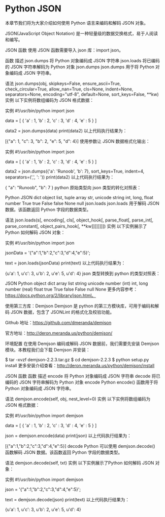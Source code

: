 # Python JSON
本章节我们将为大家介绍如何使用 Python 语言来编码和解码 JSON 对象。

JSON(JavaScript Object Notation) 是一种轻量级的数据交换格式，易于人阅读和编写。

JSON 函数
使用 JSON 函数需要导入 json 库：import json。

函数	描述
json.dumps	将 Python 对象编码成 JSON 字符串
json.loads	将已编码的 JSON 字符串解码为 Python 对象
json.dumps
json.dumps 用于将 Python 对象编码成 JSON 字符串。

语法
json.dumps(obj, skipkeys=False, ensure_ascii=True, check_circular=True, allow_nan=True, cls=None, indent=None, separators=None, encoding="utf-8", default=None, sort_keys=False, **kw)
实例
以下实例将数组编码为 JSON 格式数据：

实例
#!/usr/bin/python
import json

data = [ { 'a' : 1, 'b' : 2, 'c' : 3, 'd' : 4, 'e' : 5 } ]

data2 = json.dumps(data)
print(data2)
以上代码执行结果为：

[{"a": 1, "c": 3, "b": 2, "e": 5, "d": 4}]
使用参数让 JSON 数据格式化输出：

实例
#!/usr/bin/python
import json

data = [ { 'a' : 1, 'b' : 2, 'c' : 3, 'd' : 4, 'e' : 5 } ]

data2 = json.dumps({'a': 'Runoob', 'b': 7}, sort_keys=True, indent=4, separators=(',', ': '))
print(data2)
以上代码执行结果为：

{
    "a": "Runoob",
    "b": 7
}
python 原始类型向 json 类型的转化对照表：

Python	JSON
dict	object
list, tuple	array
str, unicode	string
int, long, float	number
True	true
False	false
None	null
json.loads
json.loads 用于解码 JSON 数据。该函数返回 Python 字段的数据类型。

语法
json.loads(s[, encoding[, cls[, object_hook[, parse_float[, parse_int[, parse_constant[, object_pairs_hook[, **kw]]]]]]]])
实例
以下实例展示了Python 如何解码 JSON 对象：

实例
#!/usr/bin/python
import json

jsonData = '{"a":1,"b":2,"c":3,"d":4,"e":5}';

text = json.loads(jsonData)
print(text)
以上代码执行结果为：

{u'a': 1, u'c': 3, u'b': 2, u'e': 5, u'd': 4}
json 类型转换到 python 的类型对照表：

JSON	Python
object	dict
array	list
string	unicode
number (int)	int, long
number (real)	float
true	True
false	False
null	None
更多内容参考：https://docs.python.org/2/library/json.html。

使用第三方库：Demjson
Demjson 是 python 的第三方模块库，可用于编码和解码 JSON 数据，包含了 JSONLint 的格式化及校验功能。

Github 地址：https://github.com/dmeranda/demjson

官方地址：http://deron.meranda.us/python/demjson/

环境配置
在使用 Demjson 编码或解码 JSON 数据前，我们需要先安装 Demjson 模块。本教程我们会下载 Demjson 并安装：

$ tar -xvzf demjson-2.2.3.tar.gz
$ cd demjson-2.2.3
$ python setup.py install
更多安装介绍查看：http://deron.meranda.us/python/demjson/install

JSON 函数
函数	描述
encode	将 Python 对象编码成 JSON 字符串
decode	将已编码的 JSON 字符串解码为 Python 对象
encode
Python encode() 函数用于将 Python 对象编码成 JSON 字符串。

语法
demjson.encode(self, obj, nest_level=0)
实例
以下实例将数组编码为 JSON 格式数据：

实例
#!/usr/bin/python
import demjson

data = [ { 'a' : 1, 'b' : 2, 'c' : 3, 'd' : 4, 'e' : 5 } ]

json = demjson.encode(data)
print(json)
以上代码执行结果为：

[{"a":1,"b":2,"c":3,"d":4,"e":5}]
decode
Python 可以使用 demjson.decode() 函数解码 JSON 数据。该函数返回 Python 字段的数据类型。

语法
demjson.decode(self, txt)
实例
以下实例展示了Python 如何解码 JSON 对象：

实例
#!/usr/bin/python
import demjson

json = '{"a":1,"b":2,"c":3,"d":4,"e":5}';

text = demjson.decode(json)
print(text)
以上代码执行结果为：

{u'a': 1, u'c': 3, u'b': 2, u'e': 5, u'd': 4}